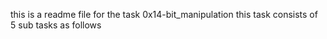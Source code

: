 this is a readme file for the task 0x14-bit_manipulation this task consists of 5 sub tasks as follows
